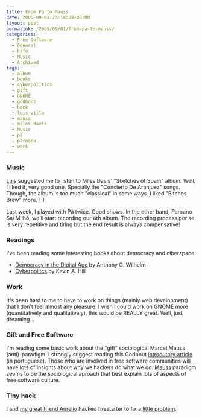 ```yaml
---
title: From Pã to Mauss
date: 2005-09-01T23:18:59+00:00
layout: post
permalink: /2005/09/01/from-pa-to-mauss/
categories:
  - Free Software
  - General
  - Life
  - Music
  - Archived
tags:
  - album
  - books
  - cyberpolitics
  - gift
  - GNOME
  - godbout
  - hack
  - luis villa
  - mauss
  - miles davis
  - Music
  - pã
  - paroano
  - work
---
```

### Music

[Luis](http://tieguy.org) suggested me to listen to Miles Davis' "Sketches of
Spain" album. Well, I liked it, very good one.  Specially the "Concierto De
Aranjuez" songs. Though, the album is too much "classical" in some ways. I
liked "Bitches Brew" more. :-)

Last week, I played with Pã twice. Good shows. In the other band, Paroano Sai
Milhó, we'll start recording our 4th album. The recording process per se is
very repetitive and tiring but the end result is always compensative!

### Readings

I've been reading some interesting books about democracy and ciberspace:

  * [Democracy in the Digital Age](http://www.amazon.com/exec/obidos/tg/detail/-/0415924367/102-0554755-2707361?v=glance) by Anthony G. Wilhelm
  * [Cyberpolitcs](http://www.amazon.com/exec/obidos/tg/detail/-/0847687430/102-0554755-2707361?v=glance) by Kevin A. Hill

### Work

It's been hard to me to have to work on things (mainly web development) that I
don't feel almost any pleasure. I wish I could work on GNOME more
(quantitatively and qualitatively), this would be REALLY great. Well, just
dreaming...

### Gift and Free Software

I'm reading some basic work about the "gift" sociological Marcel Mauss
(anti)-paradigm. I strongly suggest reading this Godbout [introdutory
article](http://www.scielo.br/scielo.php?script=sci_arttext&pid=S0102-69091998000300002&lng=pt&nrm=iso)
(in portuguese). Those who are involved in free software communities will have
lots of insights about why we hackers do what we do.
[Mauss](http://en.wikipedia.org/wiki/Marcel_Mauss) paradigm seems to be the
sociological aproach that best explain lots of aspects of free software
culture.

### Tiny hack

I and [my great friend Aurélio](http://aurium.cjb.net) hacked firestarter to
fix a [little problem](http://bugs.gnome.org/show_bug.cgi?id=314951).
